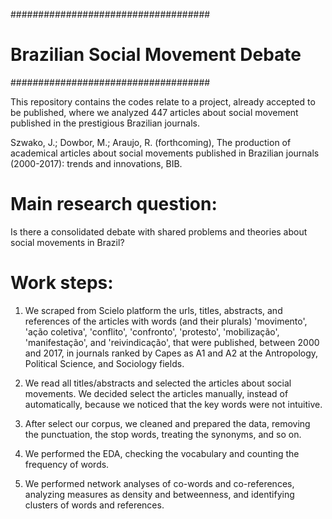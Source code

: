 ####################################
# Brazilian Social Movement Debate #
####################################

This repository contains the codes relate to a project, already accepted to be published, where we analyzed 447 articles about social movement published in the prestigious Brazilian journals.

Szwako, J.; Dowbor, M.; Araujo, R. (forthcoming), The production of academical articles about social movements published in Brazilian journals (2000-2017): trends and innovations, BIB.   

# Main research question:

Is there a consolidated debate with shared problems and theories about social movements in Brazil?   

# Work steps:

1. We scraped from Scielo platform the urls, titles, abstracts, and references of the articles with words (and their plurals) 'movimento', 'ação coletiva', 'conflito', 'confronto', 'protesto', 'mobilização', 'manifestação', and 'reivindicação',  that were published, between 2000 and 2017, in journals ranked by Capes as A1 and A2 at the Antropology, Political Science, and Sociology fields.    

2. We read all titles/abstracts and selected the articles about social movements. We decided select the articles manually, instead of automatically, because we noticed that the key words were not intuitive.    

3. After select our corpus, we cleaned and prepared the data, removing the punctuation, the stop words, treating the synonyms, and so on. 

4. We performed the EDA, checking the vocabulary and counting the frequency of words. 

5. We performed network analyses of co-words and co-references, analyzing measures as density and betweenness, and identifying clusters of words and references.    
